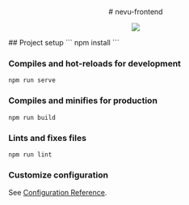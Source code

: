 <p align="center"># nevu-frontend</p>
<p align="center">
<img src="https://vuejs.org/images/logo.png"/>
</p>
## Project setup
```
npm install
```

### Compiles and hot-reloads for development
```
npm run serve
```

### Compiles and minifies for production
```
npm run build
```

### Lints and fixes files
```
npm run lint
```

### Customize configuration
See [Configuration Reference](https://cli.vuejs.org/config/).
